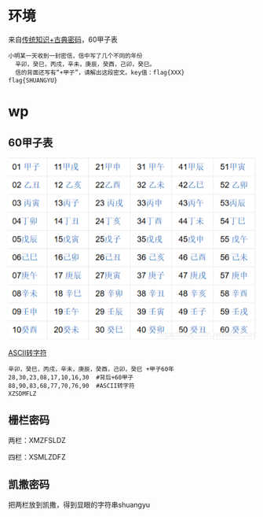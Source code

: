 # 环境

来自[传统知识+古典密码](https://buuoj.cn/challenges#%E4%BC%A0%E7%BB%9F%E7%9F%A5%E8%AF%86+%E5%8F%A4%E5%85%B8%E5%AF%86%E7%A0%81)，60甲子表

```
小明某一天收到一封密信，信中写了几个不同的年份
  辛卯，癸巳，丙戌，辛未，庚辰，癸酉，己卯，癸巳。
  信的背面还写有“+甲子”，请解出这段密文。key值：flag{XXX}
flag{SHUANGYU}
```

# wp

## 60甲子表

![image-20240915162432164](image/image-20240915162432164.png)

[ASCII转字符](https://www.starrytool.com/zh-cn/ascii-converter.html)

```
辛卯，癸巳，丙戌，辛未，庚辰，癸酉，己卯，癸巳 +甲子60年
28,30,23,08,17,10,16,30  #背后+60甲子
88,90,83,68,77,70,76,90  #ASCII转字符
XZSDMFLZ
```

## 栅栏密码

两栏：XMZFSLDZ

四栏：XSMLZDFZ

## 凯撒密码

把两栏放到凯撒，得到显眼的字符串shuangyu